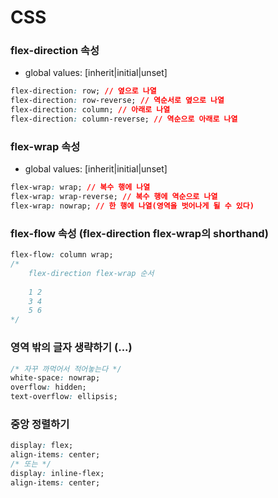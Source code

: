 # CSS

### flex-direction 속성
* global values: [inherit|initial|unset]
```css
flex-direction: row; // 옆으로 나열
flex-direction: row-reverse; // 역순서로 옆으로 나열
flex-direction: column; // 아래로 나열
flex-direction: column-reverse; // 역순으로 아래로 나열
```

### flex-wrap 속성
* global values: [inherit|initial|unset]
```css
flex-wrap: wrap; // 복수 행에 나열
flex-wrap: wrap-reverse; // 복수 행에 역순으로 나열
flex-wrap: nowrap; // 한 행에 나열(영역을 벗어나게 될 수 있다)
```

### flex-flow 속성 (flex-direction flex-wrap의 shorthand)<br>
```css
flex-flow: column wrap;
/*
    flex-direction flex-wrap 순서
    
    1 2
    3 4
    5 6
*/
```

### 영역 밖의 글자 생략하기 (...)
```css
/* 자꾸 까먹어서 적어놓는다 */
white-space: nowrap;
overflow: hidden;
text-overflow: ellipsis;
```

### 중앙 정렬하기
```css
display: flex;
align-items: center;
/* 또는 */
display: inline-flex;
align-items: center;
```

